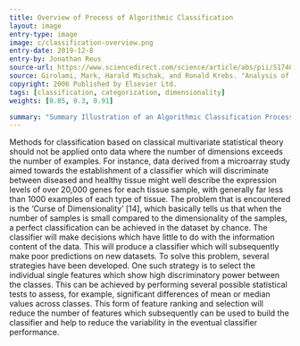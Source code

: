 ```yaml
---
title: Overview of Process of Algorithmic Classification
layout: image
entry-type: image
image: c/classification-overview.png
entry-date: 2019-12-8
entry-by: Jonathan Reus
source-url: https://www.sciencedirect.com/science/article/abs/pii/S1740674906000102?via%3Dihub
source: Girolami, Mark, Harald Mischak, and Ronald Krebs. "Analysis of complex, multidimensional datasets." Drug Discovery Today, Technologies 3.1 (2006), 13-19.
copyright: 2006 Published by Elsevier Ltd.
tags: [classification, categorization, dimensionality]
weights: [0.85, 0.3, 0.91]

summary: "Summary Illustration of an Algorithmic Classification Process"
---
```

Methods for classification based on classical multivariate
statistical theory should not be applied onto data where the
number of dimensions exceeds the number of examples.
For instance, data derived from a microarray study aimed towards
the establishment of a classifier which will discriminate
between diseased and healthy tissue might well describe
the expression levels of over 20,000 genes for each tissue
sample, with generally far less than 1000 examples of each
type of tissue. The problem that is encountered is the ‘Curse
of Dimensionality’ [14], which basically tells us that when the
number of samples is small compared to the dimensionality
of the samples, a perfect classification can be achieved in the
dataset by chance. The classifier will make decisions which
have little to do with the information content of the data.
This will produce a classifier which will subsequently make
poor predictions on new datasets. To solve this problem,
several strategies have been developed.
One such strategy is to select the individual single features
which show high discriminatory power between the classes.
This can be achieved by performing several possible statistical
tests to assess, for example, significant differences of
mean or median values across classes. This form of feature
ranking and selection will reduce the number of features
which subsequently can be used to build the classifier
and help to reduce the variability in the eventual classifier
performance.
